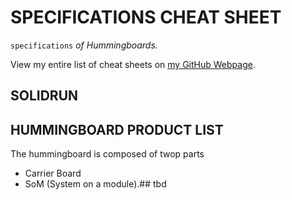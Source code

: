 # SPECIFICATIONS CHEAT SHEET

`specifications` _of Hummingboards._

View my entire list of cheat sheets on
[my GitHub Webpage](https://jeffdecola.github.io/my-cheat-sheets/).

## SOLIDRUN

## HUMMINGBOARD PRODUCT LIST

The hummingboard is composed of twop parts

* Carrier Board
* SoM (System on a module).## 
tbd
